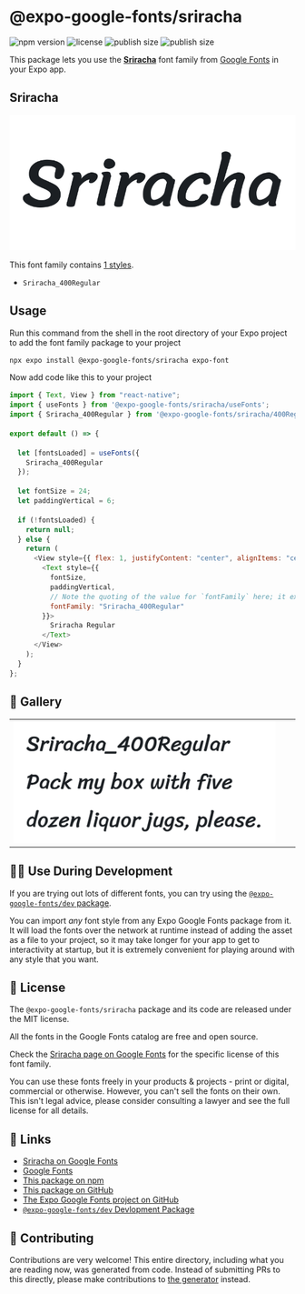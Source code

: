 # @expo-google-fonts/sriracha

![npm version](https://flat.badgen.net/npm/v/@expo-google-fonts/sriracha)
![license](https://flat.badgen.net/github/license/expo/google-fonts)
![publish size](https://flat.badgen.net/packagephobia/install/@expo-google-fonts/sriracha)
![publish size](https://flat.badgen.net/packagephobia/publish/@expo-google-fonts/sriracha)

This package lets you use the [**Sriracha**](https://fonts.google.com/specimen/Sriracha) font family from [Google Fonts](https://fonts.google.com/) in your Expo app.

## Sriracha

![Sriracha](./font-family.png)

This font family contains [1 styles](#-gallery).

- `Sriracha_400Regular`

## Usage

Run this command from the shell in the root directory of your Expo project to add the font family package to your project

```sh
npx expo install @expo-google-fonts/sriracha expo-font
```

Now add code like this to your project

```js
import { Text, View } from "react-native";
import { useFonts } from '@expo-google-fonts/sriracha/useFonts';
import { Sriracha_400Regular } from '@expo-google-fonts/sriracha/400Regular';

export default () => {

  let [fontsLoaded] = useFonts({
    Sriracha_400Regular
  });

  let fontSize = 24;
  let paddingVertical = 6;

  if (!fontsLoaded) {
    return null;
  } else {
    return (
      <View style={{ flex: 1, justifyContent: "center", alignItems: "center" }}>
        <Text style={{
          fontSize,
          paddingVertical,
          // Note the quoting of the value for `fontFamily` here; it expects a string!
          fontFamily: "Sriracha_400Regular"
        }}>
          Sriracha Regular
        </Text>
      </View>
    );
  }
};
```

## 🔡 Gallery


||||
|-|-|-|
|![Sriracha_400Regular](./400Regular/Sriracha_400Regular.ttf.png)||||


## 👩‍💻 Use During Development

If you are trying out lots of different fonts, you can try using the [`@expo-google-fonts/dev` package](https://github.com/expo/google-fonts/tree/master/font-packages/dev#readme).

You can import _any_ font style from any Expo Google Fonts package from it. It will load the fonts over the network at runtime instead of adding the asset as a file to your project, so it may take longer for your app to get to interactivity at startup, but it is extremely convenient for playing around with any style that you want.


## 📖 License

The `@expo-google-fonts/sriracha` package and its code are released under the MIT license.

All the fonts in the Google Fonts catalog are free and open source.

Check the [Sriracha page on Google Fonts](https://fonts.google.com/specimen/Sriracha) for the specific license of this font family.

You can use these fonts freely in your products & projects - print or digital, commercial or otherwise. However, you can't sell the fonts on their own. This isn't legal advice, please consider consulting a lawyer and see the full license for all details.

## 🔗 Links

- [Sriracha on Google Fonts](https://fonts.google.com/specimen/Sriracha)
- [Google Fonts](https://fonts.google.com/)
- [This package on npm](https://www.npmjs.com/package/@expo-google-fonts/sriracha)
- [This package on GitHub](https://github.com/expo/google-fonts/tree/master/font-packages/sriracha)
- [The Expo Google Fonts project on GitHub](https://github.com/expo/google-fonts)
- [`@expo-google-fonts/dev` Devlopment Package](https://github.com/expo/google-fonts/tree/master/font-packages/dev)

## 🤝 Contributing

Contributions are very welcome! This entire directory, including what you are reading now, was generated from code. Instead of submitting PRs to this directly, please make contributions to [the generator](https://github.com/expo/google-fonts/tree/master/packages/generator) instead.
